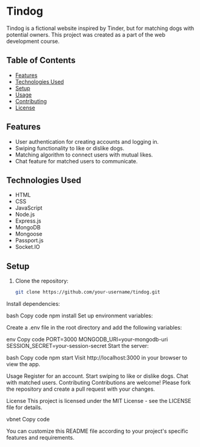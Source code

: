 
# Tindog

Tindog is a fictional website inspired by Tinder, but for matching dogs with potential owners. This project was created as a part of the web development course.

## Table of Contents

- [Features](#features)
- [Technologies Used](#technologies-used)
- [Setup](#setup)
- [Usage](#usage)
- [Contributing](#contributing)
- [License](#license)

## Features

- User authentication for creating accounts and logging in.
- Swiping functionality to like or dislike dogs.
- Matching algorithm to connect users with mutual likes.
- Chat feature for matched users to communicate.

## Technologies Used

- HTML
- CSS
- JavaScript
- Node.js
- Express.js
- MongoDB
- Mongoose
- Passport.js
- Socket.IO

## Setup

1. Clone the repository:

   ```bash
   git clone https://github.com/your-username/tindog.git
Install dependencies:

bash
Copy code
npm install
Set up environment variables:

Create a .env file in the root directory and add the following variables:

env
Copy code
PORT=3000
MONGODB_URI=your-mongodb-uri
SESSION_SECRET=your-session-secret
Start the server:

bash
Copy code
npm start
Visit http://localhost:3000 in your browser to view the app.

Usage
Register for an account.
Start swiping to like or dislike dogs.
Chat with matched users.
Contributing
Contributions are welcome! Please fork the repository and create a pull request with your changes.

License
This project is licensed under the MIT License - see the LICENSE file for details.

vbnet
Copy code

You can customize this README file according to your project's specific features and requirements.
